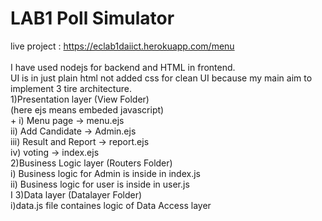 # LAB1 Poll Simulator <br />
live project : https://eclab1daiict.herokuapp.com/menu <br />
<br />
I have used nodejs for backend and HTML in frontend.<br />
UI is in just plain html not added css for clean UI because my main aim to implement 3 tire architecture.<br />
1)Presentation layer (View Folder)<br />
     (here ejs means embeded javascript)<br />
         + i)   Menu page -> menu.ejs<br />
          ii)  Add Candidate -> Admin.ejs<br />
          iii) Result and Report -> report.ejs <br /> 
          iv)  voting -> index.ejs <br />
2)Business Logic layer (Routers Folder)<br />
          i) Business logic for Admin is inside in index.js<br />
          ii) Business logic for user is inside in user.js <br />  I
3)Data layer (Datalayer Folder)<br />
          i)data.js file containes logic of Data Access layer<br />



